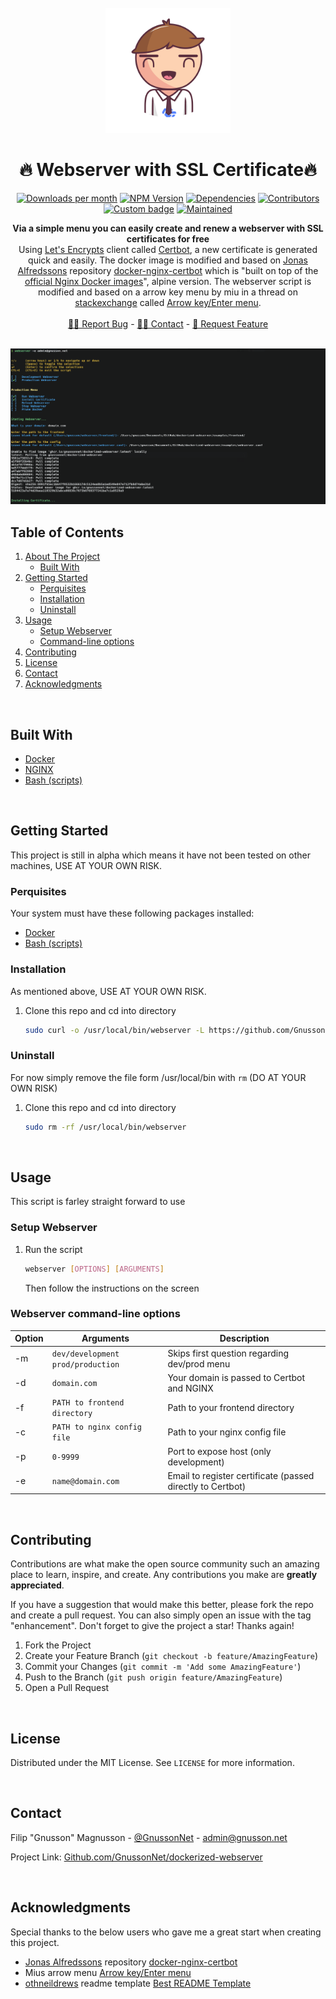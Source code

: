 <br />
<div align="center">
  <a href="https://github.com/GnussonNet/dockerized-webserver">
  <img src="https://github.com/GnussonNet/dockerized-webserver/blob/main/.github/logo.svg" alt="logo" width="200" height="200">
  </a>

  <h1 align="center">🔥 Webserver with SSL Certificate🔥</h1>

  <p align="center">
		<a href="https://github.com/GnussonNet/dockerized-webserver/graphs/contributors"><img alt="Downloads per month" src="https://img.shields.io/github/contributors/GnussonNet/dockerized-webserver.svg?style=for-the-badge"/></a>
<a href="https://github.com/GnussonNet/dockerized-webserver/network/members"><img alt="NPM Version" src="https://img.shields.io/github/forks/GnussonNet/dockerized-webserver.svg?style=for-the-badge"/></a>
<a href="https://github.com/GnussonNet/dockerized-webserver/stargazers"><img alt="Dependencies" src="https://img.shields.io/github/stars/GnussonNet/dockerized-webserver.svg?style=for-the-badge"></a>
<a href="https://github.com/GnussonNet/dockerized-webserver/issues"><img alt="Contributors" src="https://img.shields.io/github/issues/GnussonNet/dockerized-webserver.svg?style=for-the-badge"/></a>
<a href="https://github.com/GnussonNet/dockerized-webserver/blob/main/LICENSE"><img alt="Custom badge" src="https://img.shields.io/github/license/GnussonNet/dockerized-webserver.svg?style=for-the-badge"/></a>
<a href="https://linkedin.com/in/gnussonnet"><img alt="Maintained" src="https://img.shields.io/badge/-LinkedIn-black.svg?style=for-the-badge&logo=linkedin&colorB=555"/></a>
	</p>

  <p align="center">
	  <strong>Via a simple menu you can easily create and renew a webserver with SSL certificates for free</strong>
	  <br />
     Using <a href="https://letsencrypt.org/">Let's Encrypts</a> client called <a href="https://github.com/certbot/certbot">Certbot</a>, a new certificate is generated quick and easily. The docker image is modified and based on <a href="https://github.com/JonasAlfredsson">Jonas Alfredssons</a> repository <a href="https://github.com/JonasAlfredsson/docker-nginx-certbot/blob/master/src/Dockerfile-alpine">docker-nginx-certbot</a> which is "built on top of the <a href="https://github.com/nginxinc/docker-nginx">official Nginx Docker images</a>", alpine version. The webserver script is modified and based on a arrow key menu by miu in a thread on <a href="https://unix.stackexchange.com">stackexchange</a> called <a href="https://unix.stackexchange.com/a/673436">Arrow key/Enter menu</a>.
    <br />
    <br />
    <a href="https://github.com/GnussonNet/dockerized-webserver/issues/new?assignees=&labels=&template=bug_report.md">🕵🏽 Report Bug</a>
    -
    <a href="#contact">✍🏼 Contact</a>
    -
    <a href="https://github.com/GnussonNet/dockerized-webserver/issues/new?assignees=&labels=&template=feature_request.md">🙇 Request Feature</a>
  </p>
</div>

<br />

<img title="Product Screenshot" alt="Product screenshot" src="https://github.com/GnussonNet/dockerized-webserver/blob/main/.github/preview.png">

<br />

## Table of Contents
<ol>
  <li>
    <a href="#dockerized-webserver-with-ssl">About The Project</a>
    <ul>
      <li><a href="#built-with">Built With</a></li>
    </ul>
  </li>
  <li>
    <a href="#getting-started">Getting Started</a>
    <ul>
      <li><a href="#perquisites">Perquisites</a></li>
      <li><a href="#installation">Installation</a></li>
      <li><a href="#uninstall">Uninstall</a></li>
    </ul>
  </li>
  <li>
    <a href="#usage">Usage</a>
    <ul>
      <li><a href="#setup-webserver">Setup Webserver</a></li>
      <li><a href="#webserver-command-line-options">Command-line options</a></li>
    </ul>
  </li>
  <li><a href="#contributing">Contributing</a></li>
  <li><a href="#license">License</a></li>
  <li><a href="#contact">Contact</a></li>
  <li><a href="#acknowledgments">Acknowledgments</a></li>
</ol>

<br />

## Built With
* [Docker](https://www.docker.com/)
* [NGINX](https://nginx.org/)
* [Bash (scripts)](https://www.gnu.org/software/bash/)

<br />

## Getting Started
This project is still in alpha which means it have not been tested on other machines, USE AT YOUR OWN RISK.

### Perquisites
Your system must have these following packages installed:

* [Docker](https://www.docker.com/)
* [Bash (scripts)](https://www.gnu.org/software/bash/)

### Installation
As mentioned above, USE AT YOUR OWN RISK.

1. Clone this repo and cd into directory
   ```sh
   sudo curl -o /usr/local/bin/webserver -L https://github.com/GnussonNet/webserver/releases/download/1.0.0-alpha/webserver && sudo chmod +x /usr/local/bin/webserver
   ```
   
### Uninstall
For now simply remove the file form /usr/local/bin with `rm` (DO AT YOUR OWN RISK)

1. Clone this repo and cd into directory
   ```sh
   sudo rm -rf /usr/local/bin/webserver
   ```

<br />

## Usage
This script is farley straight forward to use

### Setup Webserver
1. Run the script
   ```sh
   webserver [OPTIONS] [ARGUMENTS]
   ```

   Then follow the instructions on the screen

### Webserver command-line options
Option | Arguments  | Description
---|---|---
-m | `dev/development` `prod/production` | Skips first question regarding dev/prod menu | null
-d | `domain.com` | Your domain is passed to Certbot and NGINX | null
-f | `PATH to frontend directory` | Path to your frontend directory | null
-c | `PATH to nginx config file` | Path to your nginx config file | null
-p | `0-9999` | Port to expose host (only development) | null
-e | `name@domain.com` | Email to register certificate (passed directly to Certbot) | null


<br />

## Contributing
Contributions are what make the open source community such an amazing place to learn, inspire, and create. Any contributions you make are **greatly appreciated**.

If you have a suggestion that would make this better, please fork the repo and create a pull request. You can also simply open an issue with the tag "enhancement".
Don't forget to give the project a star! Thanks again!

1. Fork the Project
2. Create your Feature Branch (`git checkout -b feature/AmazingFeature`)
3. Commit your Changes (`git commit -m 'Add some AmazingFeature'`)
4. Push to the Branch (`git push origin feature/AmazingFeature`)
5. Open a Pull Request

<br />

## License
Distributed under the MIT License. See `LICENSE` for more information.

<br />

## Contact
Filip "Gnusson" Magnusson - [@GnussonNet](https://twitter.com/GnussonNet) - admin@gnusson.net

Project Link: [Github.com/GnussonNet/dockerized-webserver](https://github.com/GnussonNet/dockerized-webserver)

<br />

## Acknowledgments
Special thanks to the below users who gave me a great start when creating this project.

* [Jonas Alfredssons](https://github.com/JonasAlfredsson) repository [docker-nginx-certbot](https://github.com/JonasAlfredsson/docker-nginx-certbot/blob/master/src/Dockerfile-alpine)
* Mius arrow menu [Arrow key/Enter menu](https://unix.stackexchange.com/a/673436)
* [othneildrews](https://github.com/othneildrew) readme template [Best README Template](https://github.com/othneildrew/Best-README-Template)
